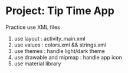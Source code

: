 # Project: Tip Time App

Practice use XML files

1. use layout : activity_main.xml
2. use values : colors.xml && strings.xml
3. use themes : handle light/dark theme
4. use drawable and mipmap : handle app icon
5. use material library
